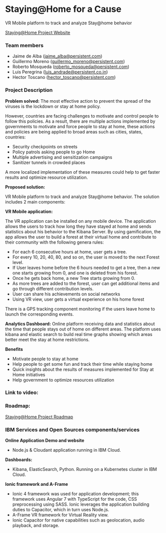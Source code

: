 # Staying@Home for a Cause

VR Mobile platform to track and analyze Stay@home behavior

<a href="https://staying-at-home-server.mybluemix.net/">Staying@Home Project Website</a>

   ### Team members
   * Jaime de Alba (jaime_alba@persistent.com)
   * Guillermo Moreno (guillermo_moreno@persistent.com)
   * Roberto Mosqueda (roberto_mosqueda@persistent.com)
   * Luis Peregrina (luis_andrade@persistent.co.in)
   * Hector Toscano (hector_toscano@persistent.com)
   
  ### Project Description
  
  **Problem solved:**
The most effective action to prevent the spread of the viruses is the lockdown or stay at home policy. 

However, countries are facing challenges to motivate and control people to follow this policies. As a result, there are multiple actions implemented by governments to motivate and force people to stay at home, these actions and policies are being applied to broad areas such as cities, states, countries:
  - Security checkpoints on streets
  - Policy patrols asking people to go Home
  - Multiple advertising and sensitization campaigns
  - Sanitizer tunnels in crowded places
 
 A more localized implementation of these measures could help to get faster results and optimize resource utilization.

**Proposed solution:** 

VR Mobile platform to track and analyze Stay@home behavior. The solution includes 2 main components:

**VR Mobile application:**

The VR application can be installed on any mobile device.
The application allows the users to track how long they have stayed at home and sends statistics about his behavior to the Kibana Server.
By using gamification, the app allows the user to build a forest at their virtual home and contribute to their community with the following genera rules:
-	For each 6 consecutive hours at home, user gets a tree.
-	For every 10, 20, 40, 80, and so on, the user is moved to the next Forest level.
-	If User leaves home before the 6 hours needed to get a tree, then a new one starts growing from 0, and one is deleted from his forest.
-  Once he gets back home, a new Tree starts growing from 0.
-	As more trees are added to the forest, user can get additional items and go through different contribution levels.
- User can share his achievements on social networks
- Using VR view, user gets a virtual experience on his home forest

There is a GPS tracking component monitoring if the users leave home to launch the corresponding events.

**Analytics Dashboard:**
Online platform receiving data and statistics about the time that people stays out of home on different areas. 
The platform uses kibana and elastic search to build real time graphs showing which areas better meet the stay at home restrictions.

**Benefits**
-	Motivate people to stay at home
-	Help people to get some fun and track their time while staying home
-	Quick insights about the results of measures implemented for Stay at Home initiatives 
-	Help government to optimize resources utilization 


### Link to video:

### Roadmap: 
<a href="/docs/Staying@Home Roadmap.pdf">Staying@Home Project Roadmap</a>

### IBM Services and Open Sources components/services

**Online Application Demo and website**
- Node.js & Cloudant application running in IBM Cloud.

**Dashboards:**
- Kibana, ElasticSearch, Python. Running on a Kubernetes cluster in IBM Cloud. 

**Ionic framework and A-Frame**
- Ionic 4 framework was used for application development; this framework uses Angular 7 with TypeScript for the code, CSS preprocessing using SASS. Ionic leverages the application building duties to Capacitor, which in turn uses Node.js.
- A-Frame VR framework for Virtual Reality view.
- Ionic Capacitor for native capabilities such as geolocation, audio playback, and storage.
